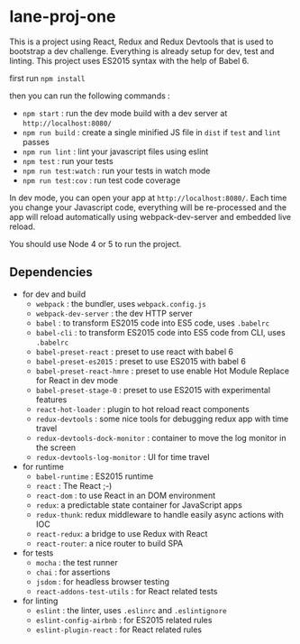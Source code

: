 lane-proj-one
==============

This is a project using React, Redux and Redux Devtools that is used to bootstrap a dev challenge. Everything is already setup for dev, test and linting. This project uses ES2015 syntax with the help of Babel 6.

first run `npm install`

then you can run the following commands :

* `npm start` : run the dev mode build with a dev server at `http://localhost:8080/`
* `npm run build` : create a single minified JS file in `dist` if `test` and `lint` passes
* `npm run lint` : lint your javascript files using eslint
* `npm test` : run your tests
* `npm run test:watch` : run your tests in watch mode
* `npm run test:cov` : run test code coverage

In dev mode, you can open your app at `http://localhost:8080/`.
Each time you change your Javascript code, everything will be re-processed and the app will reload automatically using webpack-dev-server and embedded live reload.

You should use Node 4 or 5 to run the project.

Dependencies
------------

* for dev and build
  * `webpack` : the bundler, uses `webpack.config.js`
  * `webpack-dev-server` : the dev HTTP server
  * `babel` : to transform ES2015 code into ES5 code, uses `.babelrc`
  * `babel-cli` : to transform ES2015 code into ES5 code from CLI, uses `.babelrc`
  * `babel-preset-react` : preset to use react with babel 6
  * `babel-preset-es2015` : preset to use ES2015 with babel 6
  * `babel-preset-react-hmre` : preset to use enable Hot Module Replace for React in dev mode
  * `babel-preset-stage-0` : preset to use ES2015 with experimental features
  * `react-hot-loader` : plugin to hot reload react components
  * `redux-devtools` : some nice tools for debugging redux app with time travel
  * `redux-devtools-dock-monitor` : container to move the log monitor in the screen
  * `redux-devtools-log-monitor` : UI for time travel
* for runtime
  * `babel-runtime` : ES2015 runtime
  * `react` : The React ;-)
  * `react-dom` : to use React in an DOM environment
  * `redux`: a predictable state container for JavaScript apps
  * `redux-thunk`: redux middleware to handle easily async actions with IOC
  * `react-redux`: a bridge to use Redux with React
  * `react-router`: a nice router to build SPA
* for tests
  * `mocha` : the test runner
  * `chai` : for assertions
  * `jsdom` : for headless browser testing
  * `react-addons-test-utils` : for React related tests
* for linting
  * `eslint` : the linter, uses `.eslinrc` and `.eslintignore`
  * `eslint-config-airbnb` : for ES2015 related rules
  * `eslint-plugin-react` : for React related rules
